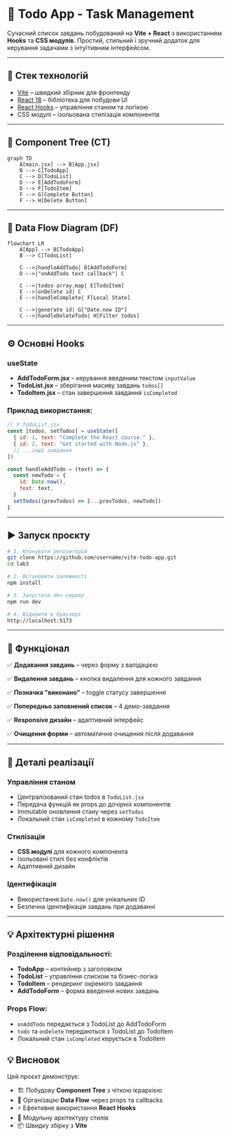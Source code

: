 # 📝 Todo App - Task Management

Сучасний список завдань побудований на **Vite + React** з використанням **Hooks** та **CSS модулів**. Простий, стильний і зручний додаток для керування задачами з інтуїтивним інтерфейсом.

---

## 🚀 Стек технологій

- [Vite](https://vitejs.dev/) – швидкий збірник для фронтенду
- [React 18](https://react.dev/) – бібліотека для побудови UI
- [React Hooks](https://react.dev/reference/react) – управління станом та логікою
- CSS модулі – ізольована стилізація компонентів

---

## 🌳 Component Tree (CT)

```mermaid
graph TD
    A[main.jsx] --> B[App.jsx]
    B --> C[TodoApp]
    C --> D[TodoList]
    D --> E[AddTodoForm]
    D --> F[TodoItem]
    F --> G[Complete Button]
    F --> H[Delete Button]
```

---

## 🔄 Data Flow Diagram (DF)

```mermaid
flowchart LR
    A[App] --> B[TodoApp]
    B --> C[TodoList]

    C -->|handleAddTodo| D[AddTodoForm]
    D -->|"onAddTodo text callback"| C

    C -->|todos array.map| E[TodoItem]
    E -->|onDelete id| C
    E -->|handleComplete| F[Local State]

    C -->|generate id| G["Date.now ID"]
    C -->|handleDeleteTodo| H[Filter todos]
```

---

## ⚙️ Основні Hooks

### useState
- **AddTodoForm.jsx** – керування введеним текстом `inputValue`
- **TodoList.jsx** – зберігання масиву завдань `todos[]`
- **TodoItem.jsx** – стан завершення завдання `isCompleted`

### Приклад використання:

```javascript
// У TodoList.jsx
const [todos, setTodos] = useState([
  { id: 1, text: "Complete the React course." },
  { id: 2, text: "Get started with Node.js" },
  // ...інші завдання
])

const handleAddTodo = (text) => {
  const newTodo = {
    id: Date.now(),
    text: text,
  }
  setTodos((prevTodos) => [...prevTodos, newTodo])
}
```

---

## ▶️ Запуск проєкту

```bash
# 1. Клонувати репозиторій
git clone https://github.com/username/vite-todo-app.git
cd lab3

# 2. Встановити залежності
npm install

# 3. Запустити dev-сервер
npm run dev

# 4. Відкрити в браузері
http://localhost:5173
```

---

## 📌 Функціонал

✅ **Додавання завдань** – через форму з валідацією

✅ **Видалення завдань** – кнопка видалення для кожного завдання

✅ **Позначка "виконано"** – toggle статусу завершення

✅ **Попередньо заповнений список** – 4 демо-завдання

✅ **Responsive дизайн** – адаптивний інтерфейс

✅ **Очищення форми** – автоматичне очищення після додавання

---

## 🔧 Деталі реалізації

### Управління станом
- Централізований стан todos в `TodoList.jsx`
- Передача функцій як props до дочірніх компонентів
- Immutable оновлення стану через `setTodos`
- Локальний стан `isCompleted` в кожному `TodoItem`

### Стилізація
- **CSS модулі** для кожного компонента
- Ізольовані стилі без конфліктів
- Адаптивний дизайн

### Ідентифікація
- Використання `Date.now()` для унікальних ID
- Безпечна ідентифікація завдань при додаванні

---

## 💡 Архітектурні рішення

### Розділення відповідальності:
- **TodoApp** – контейнер з заголовком
- **TodoList** – управління списком та бізнес-логіка
- **TodoItem** – рендеринг окремого завдання
- **AddTodoForm** – форма введення нових завдань

### Props Flow:
- `onAddTodo` передається з TodoList до AddTodoForm
- `todo` та `onDelete` передаються з TodoList до TodoItem
- Локальний стан `isCompleted` керується в TodoItem


## 💡 Висновок

Цей проєкт демонструє:
- 🏗️ Побудову **Component Tree** з чіткою ієрархією
- 🔄 Організацію **Data Flow** через props та callbacks
- ⚡ Ефективне використання **React Hooks**
- 🎨 Модульну архітектуру стилів
- 📦 Швидку збірку з **Vite**
